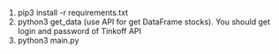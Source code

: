 1) pip3 install -r requirements.txt
2) python3 get_data (use API for get DataFrame stocks). You should get login and password of Tinkoff API
3) python3 main.py
